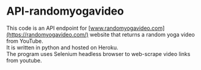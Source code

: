 # API-randomyogavideo
This code is an API endpoint for [www.randomyogavideo.com](https://randomyogavideo.com/) website that returns a random yoga video from YouTube. <br>
It is written in python and hosted on Heroku. <br>
The program uses Selenium headless browser to web-scrape video links from youtube. <br>
